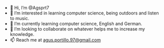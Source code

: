 - 👋 Hi, I’m @Agsprt7
- 👀 I’m interested in learning computer science, being outdoors and listen to music.
- 🌱 I’m currently learning computer science, English and German.
- 💞️ I’m looking to collaborate on whatever helps me to increase my knowledge.
- 📫 Reach me at agus.portillo.97@gmail.com

<!---
Agsprt7/Agsprt7 is a ✨ special ✨ repository because its `README.md` (this file) appears on your GitHub profile.
You can click the Preview link to take a look at your changes.
--->
